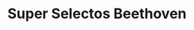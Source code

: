 ---
title: "Super Selectos Beethoven"
url: /san-salvador/super-selectos-beethoven/
shop: Supermarkt
---